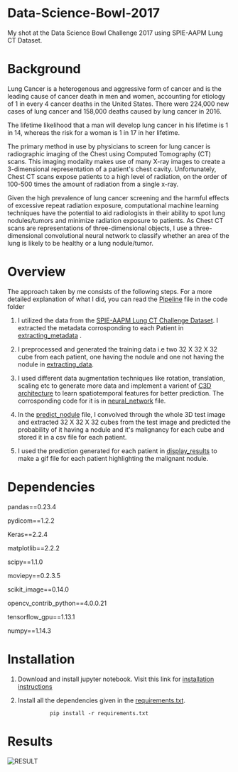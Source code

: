# Data-Science-Bowl-2017
My shot at the Data Science Bowl Challenge 2017 using SPIE-AAPM Lung CT Dataset.

# Background
Lung Cancer is a heterogenous and aggressive form of cancer and is the leading cause of cancer death in men and women, accounting for etiology of 1 in every 4 cancer deaths in the United States. There were 224,000 new cases of lung cancer and 158,000 deaths caused by lung cancer in 2016.

The lifetime likelihood that a man will develop lung cancer in his lifetime is 1 in 14, whereas the risk for a woman is 1 in 17 in her lifetime.

The primary method in use by physicians to screen for lung cancer is radiographic imaging of the Chest using Computed Tomography (CT) scans. This imaging modality makes use of many X-ray images to create a 3-dimensional representation of a patient's chest cavity. Unfortunately, Chest CT scans expose patients to a high level of radiation, on the order of 100-500 times the amount of radiation from a single x-ray.

Given the high prevalence of lung cancer screening and the harmful effects of excessive repeat radiation exposure, computational machine learning techniques have the potential to aid radiologists in their ability to spot lung nodules/tumors and minimize radiation exposure to patients. As Chest CT scans are representations of three-dimensional objects, I use a three-dimensional convolutional neural network to classify whether an area of the lung is likely to be healthy or a lung nodule/tumor.

# Overview

The approach taken by me consists of the following steps. For a more detailed explanation of what I did, you can read the [Pipeline](code/Pipeline.ipynb) file in the code folder

1. I utilized the data from the [SPIE-AAPM Lung CT Challenge Dataset](https://wiki.cancerimagingarchive.net/display/Public/SPIE-AAPM+Lung+CT+Challenge). I extracted the metadata corrosponding to each Patient in [extracting_metadata](code/extracting_metadata.py) .

2. I preprocessed and generated the training data i.e two 32 X 32 X 32 cube from each patient, one having the nodule and one not having the nodule in [extracting_data](code/extracting_data.py).

3. I used different data augmentation techniques like rotation, translation, scaling etc to generate more data and implement a varient of [C3D architecture](https://arxiv.org/pdf/1412.0767.pdf) to learn spatiotemporal features for better prediction. The corrosponding code for it is in [neural_network](code/neural_network.py) file.

4. In the [predict_nodule](code/predict_nodule.py) file, I convolved through the whole 3D test image and extracted 32 X 32 X 32 cubes from the test image and predicted the probability of it having a nodule and it's malignancy for each cube and stored it in a csv file for each patient.

5. I used the prediction generated for each patient in [display_results](code/display_results.py) to make a gif file for each patient highlighting the malignant nodule.

# Dependencies

pandas==0.23.4

pydicom==1.2.2

Keras==2.2.4

matplotlib==2.2.2

scipy==1.1.0

moviepy==0.2.3.5

scikit_image==0.14.0

opencv_contrib_python==4.0.0.21

tensorflow_gpu==1.13.1

numpy==1.14.3

# Installation

1. Download and install jupyter notebook. Visit this link for [installation instructions](https://jupyter.readthedocs.io/en/latest/install.html)

2. Install all the dependencies given in the [requirements.txt](code/requirements.txt).

                 pip install -r requirements.txt

# Results

![RESULT](result/ct-training-be001.gif)
